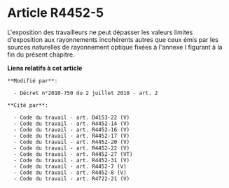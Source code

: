 # Article R4452-5

L'exposition des travailleurs ne peut dépasser les valeurs limites d'exposition aux rayonnements incohérents autres que ceux
émis par les sources naturelles de rayonnement optique fixées à l'annexe I figurant à la fin du présent chapitre.

**Liens relatifs à cet article**

	**Modifié par**:

	  - Décret n°2010-750 du 2 juillet 2010 - art. 2

	**Cité par**:

	  - Code du travail - art. D4153-22 (V)
	  - Code du travail - art. R4452-14 (V)
	  - Code du travail - art. R4452-16 (V)
	  - Code du travail - art. R4452-17 (V)
	  - Code du travail - art. R4452-20 (V)
	  - Code du travail - art. R4452-22 (V)
	  - Code du travail - art. R4452-27 (VT)
	  - Code du travail - art. R4452-31 (V)
	  - Code du travail - art. R4452-7 (V)
	  - Code du travail - art. R4452-8 (V)
	  - Code du travail - art. R4722-21 (V)
